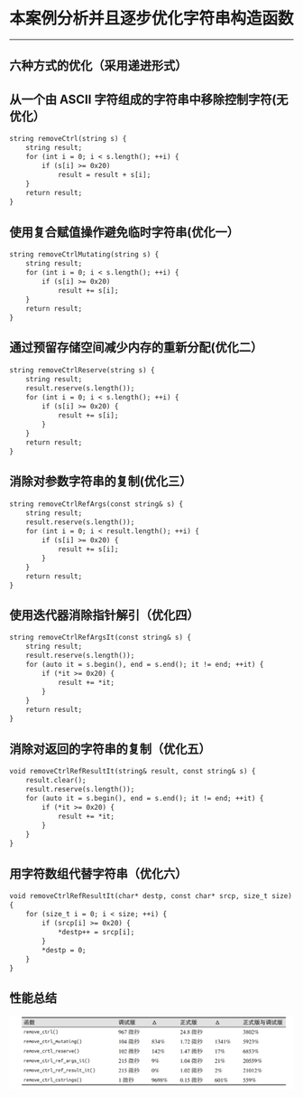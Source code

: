 # 本案例分析并且逐步优化字符串构造函数
---
## 六种方式的优化（采用递进形式）
## 从一个由 ASCII 字符组成的字符串中移除控制字符(无优化）
```
string removeCtrl(string s) {
	string result;
	for (int i = 0; i < s.length(); ++i) {
		if (s[i] >= 0x20)
			result = result + s[i];
	}
	return result;
}
```
## 使用复合赋值操作避免临时字符串(优化一）
```
string removeCtrlMutating(string s) {
	string result;
	for (int i = 0; i < s.length(); ++i) {
		if (s[i] >= 0x20)
			result += s[i];
	}
	return result;
}
```
## 通过预留存储空间减少内存的重新分配(优化二）
```
string removeCtrlReserve(string s) {
	string result;
	result.reserve(s.length());
	for (int i = 0; i < s.length(); ++i) {
		if (s[i] >= 0x20) {
			result += s[i];
		}
	}
	return result;
}
```
## 消除对参数字符串的复制(优化三）
```
string removeCtrlRefArgs(const string& s) {
	string result;
	result.reserve(s.length());
	for (int i = 0; i < result.length(); ++i) {
		if (s[i] >= 0x20) {
			result += s[i];
		}
	}
	return result;
}
```
## 使用迭代器消除指针解引（优化四）
```
string removeCtrlRefArgsIt(const string& s) {
	string result;
	result.reserve(s.length());
	for (auto it = s.begin(), end = s.end(); it != end; ++it) {
		if (*it >= 0x20) {
			result += *it;
		}
	}
	return result;
}
```
## 消除对返回的字符串的复制（优化五）
```
void removeCtrlRefResultIt(string& result, const string& s) {
	result.clear();
	result.reserve(s.length());
	for (auto it = s.begin(), end = s.end(); it != end; ++it) {
		if (*it >= 0x20) {
			result += *it;
		}
	}
}
```
## 用字符数组代替字符串（优化六）
```
void removeCtrlRefResultIt(char* destp, const char* srcp, size_t size) {
	for (size_t i = 0; i < size; ++i) {
		if (srcp[i] >= 0x20) {
			*destp++ = srcp[i];
		}
		*destp = 0;
	}
}
```
## 性能总结
![](xn.png)

